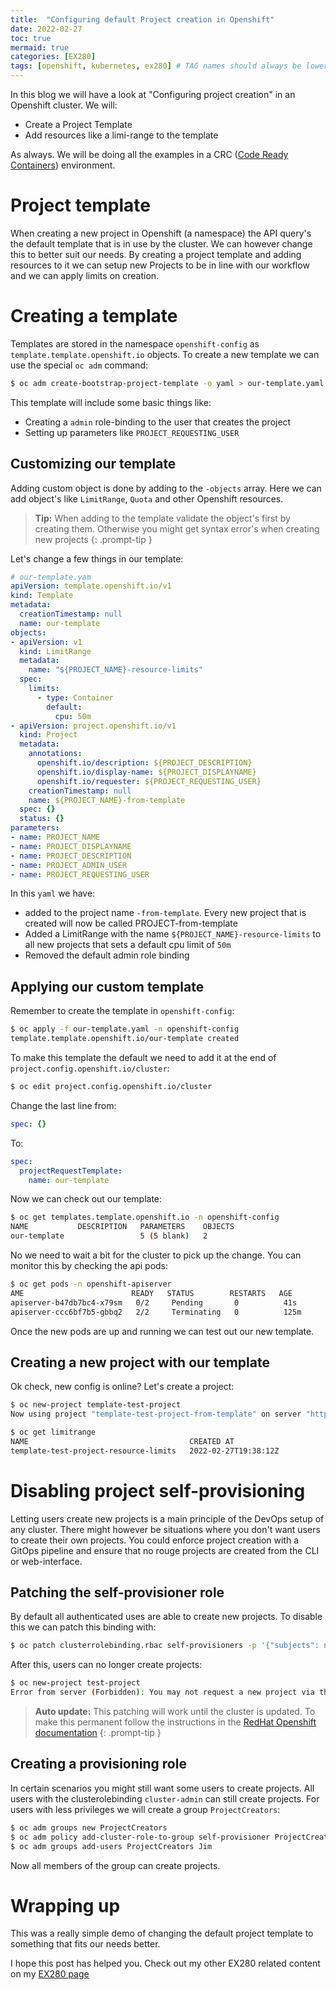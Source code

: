 ```yaml
---
title:  "Configuring default Project creation in Openshift"
date: 2022-02-27
toc: true
mermaid: true
categories: [EX280]
tags: [openshift, kubernetes, ex280] # TAG names should always be lowercase
---
```


In this blog we will have a look at  "Configuring project creation" in an Openshift cluster. We will:
- Create a Project Template
- Add resources like a limi-range to the template

As always. We will be doing all the examples in a CRC ([Code Ready Containers](https://developers.redhat.com/products/codeready-containers/overview)) environment.

# Project template
When creating a new project in Openshift (a namespace) the API query's the default template that is in use by the cluster. We can however change this to better suit our needs.
By creating a project template and adding resources to it we can setup new Projects to be in line with our workflow and we can apply limits on creation.

# Creating a template
Templates are stored in the namespace `openshift-config` as `template.template.openshift.io` objects. To create a new template we can use the special `oc adm` command:

```bash
$ oc adm create-bootstrap-project-template -o yaml > our-template.yaml
```

This template will include some basic things like:
- Creating a `admin` role-binding to the user that creates the project
- Setting up parameters like `PROJECT_REQUESTING_USER`

## Customizing our template
Adding custom object is done by adding to the `-objects` array. Here we can add object's like `LimitRange`, `Quota` and other Openshift resources.

> **Tip:** When adding to the template validate the object's first by creating them. Otherwise you might get syntax error's when creating new projects 
{: .prompt-tip }

Let's change a few things in our template:

```yaml
# our-template.yam
apiVersion: template.openshift.io/v1
kind: Template
metadata:
  creationTimestamp: null
  name: our-template
objects:
- apiVersion: v1
  kind: LimitRange
  metadata:
    name: "${PROJECT_NAME}-resource-limits"
  spec:
    limits:
      - type: Container
        default:
          cpu: 50m
- apiVersion: project.openshift.io/v1
  kind: Project
  metadata:
    annotations:
      openshift.io/description: ${PROJECT_DESCRIPTION}
      openshift.io/display-name: ${PROJECT_DISPLAYNAME}
      openshift.io/requester: ${PROJECT_REQUESTING_USER}
    creationTimestamp: null
    name: ${PROJECT_NAME}-from-template
  spec: {}
  status: {}
parameters:
- name: PROJECT_NAME
- name: PROJECT_DISPLAYNAME
- name: PROJECT_DESCRIPTION
- name: PROJECT_ADMIN_USER
- name: PROJECT_REQUESTING_USER
```

In this `yaml` we have:
- added to the project name `-from-template`. Every new project that is created will now be called PROJECT-from-template
- Added a LimitRange with the name `${PROJECT_NAME}-resource-limits` to all new projects that sets a default cpu limit of `50m`
- Removed the default admin role binding

## Applying our custom template
Remember to create the template in `openshift-config`:

```bash
$ oc apply -f our-template.yaml -n openshift-config
template.template.openshift.io/our-template created 
```

To make this template the default we need to add it at the end of `project.config.openshift.io/cluster`:

```bash
$ oc edit project.config.openshift.io/cluster 
```

Change the last line from:
```yaml
spec: {}
```

To:

```yaml
spec:
  projectRequestTemplate:
    name: our-template
```

Now we can check out our template:

```bash
$ oc get templates.template.openshift.io -n openshift-config
NAME           DESCRIPTION   PARAMETERS    OBJECTS
our-template                 5 (5 blank)   2
```

No we need to wait a bit for the cluster to pick up the change. You can monitor this by checking the api pods:

```bash
$ oc get pods -n openshift-apiserver
AME                        READY   STATUS        RESTARTS   AGE
apiserver-b47db7bc4-x79sm   0/2     Pending       0          41s
apiserver-ccc6bf7b5-gbbq2   2/2     Terminating   0          125m
```

Once the new pods are up and running we can test out our new template.

## Creating a new project with our template
Ok check, new config is online? Let's create a project:

```bash
$ oc new-project template-test-project
Now using project "template-test-project-from-template" on server "https://api.crc.testing:6443".
```

```bash
$ oc get limitrange
NAME                                    CREATED AT
template-test-project-resource-limits   2022-02-27T19:38:12Z
```

# Disabling project self-provisioning
Letting users create new projects is a main principle of the DevOps setup of any cluster. There might however be situations where you don't want users to create their own projects. You could enforce project creation with a GitOps pipeline and ensure that no rouge projects are created from the CLI or web-interface.

## Patching the self-provisioner role
By default all authenticated uses are able to create new projects. To disable this we can patch this binding with:

```bash
$ oc patch clusterrolebinding.rbac self-provisioners -p '{"subjects": null}'
```

After this, users can no longer create projects:
```bash
$ oc new-project test-project
Error from server (Forbidden): You may not request a new project via this API.
```

> **Auto update:** This patching will work until the cluster is updated. To make this permanent follow the instructions in the [RedHat Openshift documentation](https://docs.openshift.com/container-platform/4.6/applications/projects/configuring-project-creation.html)
{: .prompt-tip }

## Creating a provisioning role
In certain scenarios you might still want some users to create projects. All users with the clusterolebinding `cluster-admin` can still create projects. For users with less privileges we will create a group `ProjectCreators`:

```bash
$ oc adm groups new ProjectCreators
$ oc adm policy add-cluster-role-to-group self-provisioner ProjectCreators
$ oc adm groups add-users ProjectCreators Jim
```

Now all members of the group can create projects.

# Wrapping up
This was a really simple demo of changing the default project template to something that fits our needs better.

I hope this post has helped you. Check out my other EX280 related content on my [EX280 page](https://blog.benstein.nl/ex280/)